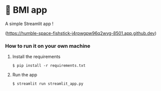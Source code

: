 # 🎈 BMI app 

A simple Streamlit app !

(https://humble-space-fishstick-j4rpwgpw96q2wvg-8501.app.github.dev)

### How to run it on your own machine

1. Install the requirements

   ```
   $ pip install -r requirements.txt
   ```

2. Run the app

   ```
   $ streamlit run streamlit_app.py
   ```

